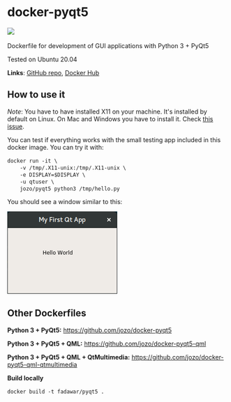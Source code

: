# docker-pyqt5
[![](https://images.microbadger.com/badges/image/jozo/pyqt5.svg)](https://microbadger.com/images/jozo/pyqt5 "Get your own image badge on microbadger.com")

Dockerfile for development of GUI applications with Python 3 + PyQt5


Tested on Ubuntu 20.04

**Links**: [GitHub repo](https://github.com/jozo/docker-pyqt5), [Docker Hub](https://hub.docker.com/r/jozo/docker-pyqt5/)

## How to use it
*Note*: You have to have installed X11 on your machine. It's installed by default on Linux.
On Mac and Windows you have to install it. Check [this issue](https://github.com/jozo/docker-pyqt5/issues/2).

You can test if everything works with the small testing app included in this 
docker image. You can try it with:

```
docker run -it \
    -v /tmp/.X11-unix:/tmp/.X11-unix \
    -e DISPLAY=$DISPLAY \
    -u qtuser \
    jozo/pyqt5 python3 /tmp/hello.py
```

You should see a window similar to this:

![Screenshot](example-screenshot.png)


## Other Dockerfiles
**Python 3 + PyQt5:**
https://github.com/jozo/docker-pyqt5
 
**Python 3 + PyQt5 + QML:**
https://github.com/jozo/docker-pyqt5-qml

**Python 3 + PyQt5 + QML + QtMultimedia:**
https://github.com/jozo/docker-pyqt5-qml-qtmultimedia

**Build locally**
```
docker build -t fadawar/pyqt5 .
```
